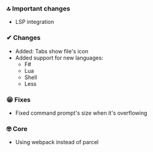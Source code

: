 ### 🔝 Important changes

- LSP integration

### ✔ Changes

- Added: Tabs show file's icon
- Added support for new languages:
  - F#
  - Lua
  - Shell
  - Less

### 😁 Fixes

- Fixed command prompt's size when it's overflowing

### 🤓 Core

- Using webpack instead of parcel

